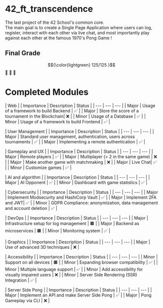# 42_ft_transcendence

The last project of the 42 School's common core.</br>
The main goal is to create a Single Page Application where users can log, register, interact with each other via live chat, and most importantly play against each other at the famous 1970's Pong Game ! </br>

## Final Grade
$${\color{lightgreen} 125/125 }$$ 🌟 🌟 🌟 </br>

# Completed Modules
| Web |
| Importance | Description | Status |
| --- | --- | --- |
| Major | Usage of a framework to build Backend | ✅ |
| Major | Store the score of a tournament in the Blockchain| ❌ |
| Minor | Usage of a Database | ✅ |
| Minor | Usage of a framework to build Frontend | ✅ |

| User Management |
| Importance | Description | Status |
| --- | --- | --- |
| Major | Standard user management, authentication, users across tournaments | ✅ |
| Major | Implementing a remote authentication | ✅ |

| Gameplay and UX |
| Importance | Description | Status |
| --- | --- | --- |
| Major | Remote players | ✅ |
| Major | Multiplayer (> 2 in the same game) | ❌ |
| Major | Make another game with matchmaking | ❌ |
| Major | Live Chat| ✅ |
| Minor | Customize games | ✅ |

| AI and algorithm |
| Importance | Description | Status |
| --- | --- | --- |
| Major | AI Opponent | ✅ |
| Minor | Dashboard with game statistics | ✅ |

| Cybersecurity |
| Importance | Description | Status |
| --- | --- | --- |
| Major | Implement Modsecurity and HashiCorp Vault | ✅ |
| Major | Implement 2FA and JWT| ✅ |
| Minor | GDPR Compliance: anonymization, data management and account deletion | ✅ |

| DevOps |
| Importance | Description | Status |
| --- | --- | --- |
| Major | Infrastructure setup for log management | 🟧 |
| Major | Backend as microservices | 🟧 |
| Minor | Monitoring system | ✅ |

| Graphics |
| Importance | Description | Status |
| --- | --- | --- |
| Major | Use of advanced 3D techniques  | ❌ |

| Accessibility |
| Importance | Description | Status |
| --- | --- | --- |
| Minor | Support on all devices  | 🟧 |
| Minor | Expanding browser compatibility  | ✅ |
| Minor | Multiple language support  | ✅ |
| Minor | Add accessibility for visually impaired users | ❌ |
| Minor | Server Side Rendering (SSR) Integration  | ✅ |

| Server Side Pong |
| Importance | Description | Status |
| --- | --- | --- |
| Major | Implement an API and make Server Side Pong  | ✅ |
| Major | Pong Gameplay via CLI  | ❌ |





